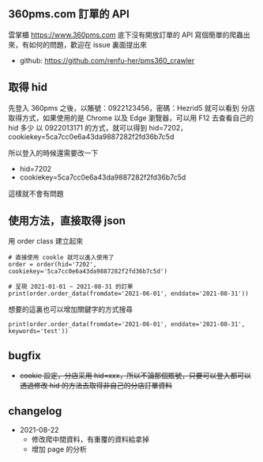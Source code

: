 ## 360pms.com 訂單的 API

雲掌櫃 https://www.360pms.com 底下沒有開放訂單的 API
寫個簡單的爬蟲出來，有如何的問題，歡迎在 issue 裏面提出來

- github: https://github.com/renfu-her/pms360_crawler

## 取得 hid

先登入 360pms 之後，以賬號：0922123456，密碼：Hezrid5 就可以看到
分店取得方式，如果使用的是 Chrome 以及 Edge 瀏覽器，可以用 F12 去查看自己的 hid 多少
以 0922013171 的方式，就可以得到 hid=7202，cookiekey=5ca7cc0e6a43da9887282f2fd36b7c5d

所以登入的時候還需要改一下
- hid=7202
- cookiekey=5ca7cc0e6a43da9887282f2fd36b7c5d

這樣就不會有問題

## 使用方法，直接取得 json

用 order class 建立起來
```
# 直接使用 cookle 就可以進入使用了
order = order(hid='7202', cookiekey='5ca7cc0e6a43da9887282f2fd36b7c5d')

# 呈現 2021-01-01 ~ 2021-08-31 的訂單
print(order.order_data(fromdate='2021-06-01', enddate='2021-08-31'))
```

想要的這裏也可以增加關鍵字的方式搜尋
```
print(order.order_data(fromdate='2021-06-01', enddate='2021-08-31', keywords='test'))
```

## bugfix

- ~~cookie 設定，分店采用 hid=xxx，所以不論那個賬號，只要可以登入都可以透過修改 hid 的方法去取得非自己的分店訂單資料~~

## changelog
- 2021-08-22 
  - 修改爬中間資料，有重覆的資料給拿掉
  - 增加 page 的分析